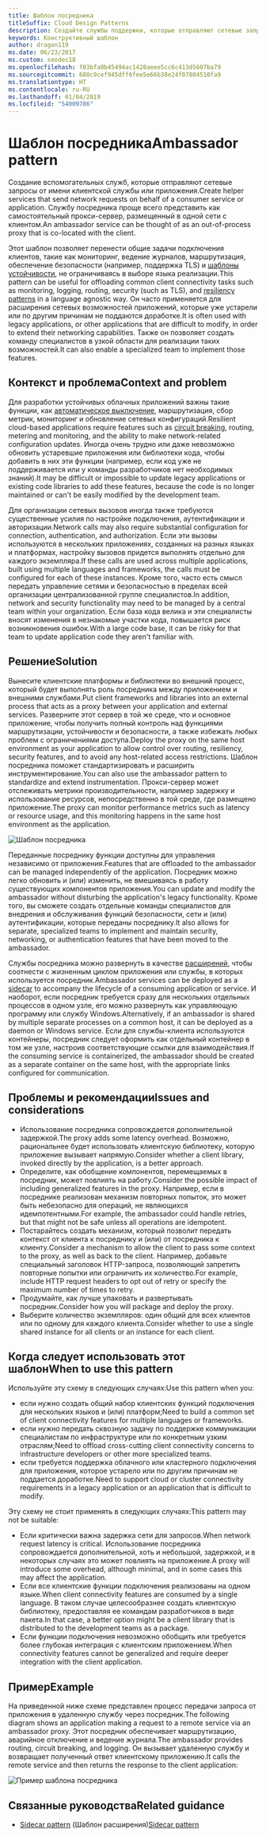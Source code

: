 ```yaml
---
title: Шаблон посредника
titleSuffix: Cloud Design Patterns
description: Создайте службы поддержки, которые отправляют сетевые запросы от имени службы обслуживания клиентов или приложения.
keywords: Конструктивный шаблон
author: dragon119
ms.date: 06/23/2017
ms.custom: seodec18
ms.openlocfilehash: f03bfa0b45494ac1428aeee5cc6c413d5607ba79
ms.sourcegitcommit: 680c9cef945dff6fee5e66b38e24f07804510fa9
ms.translationtype: HT
ms.contentlocale: ru-RU
ms.lasthandoff: 01/04/2019
ms.locfileid: "54009786"
---
```

# <a name="ambassador-pattern"></a><span data-ttu-id="c821c-104">Шаблон посредника</span><span class="sxs-lookup"><span data-stu-id="c821c-104">Ambassador pattern</span></span>

<span data-ttu-id="c821c-105">Создание вспомогательных служб, которые отправляют сетевые запросы от имени клиентской службы или приложения.</span><span class="sxs-lookup"><span data-stu-id="c821c-105">Create helper services that send network requests on behalf of a consumer service or application.</span></span> <span data-ttu-id="c821c-106">Службу посредника проще всего представить как самостоятельный прокси-сервер, размещенный в одной сети с клиентом.</span><span class="sxs-lookup"><span data-stu-id="c821c-106">An ambassador service can be thought of as an out-of-process proxy that is co-located with the client.</span></span>

<span data-ttu-id="c821c-107">Этот шаблон позволяет перенести общие задачи подключения клиентов, такие как мониторинг, ведение журналов, маршрутизация, обеспечение безопасности (например, поддержка TLS) и [шаблоны устойчивости][resiliency-patterns], не ограничиваясь в выборе языка реализации.</span><span class="sxs-lookup"><span data-stu-id="c821c-107">This pattern can be useful for offloading common client connectivity tasks such as monitoring, logging, routing, security (such as TLS), and [resiliency patterns][resiliency-patterns] in a language agnostic way.</span></span> <span data-ttu-id="c821c-108">Он часто применяется для расширения сетевых возможностей приложений, которые уже устарели или по другим причинам не поддаются доработке.</span><span class="sxs-lookup"><span data-stu-id="c821c-108">It is often used with legacy applications, or other applications that are difficult to modify, in order to extend their networking capabilities.</span></span> <span data-ttu-id="c821c-109">Также он позволяет создать команду специалистов в узкой области для реализации таких возможностей.</span><span class="sxs-lookup"><span data-stu-id="c821c-109">It can also enable a specialized team to implement those features.</span></span>

## <a name="context-and-problem"></a><span data-ttu-id="c821c-110">Контекст и проблема</span><span class="sxs-lookup"><span data-stu-id="c821c-110">Context and problem</span></span>

<span data-ttu-id="c821c-111">Для разработки устойчивых облачных приложений важны такие функции, как [автоматическое выключение](./circuit-breaker.md), маршрутизация, сбор метрик, мониторинг и обновление сетевых конфигураций.</span><span class="sxs-lookup"><span data-stu-id="c821c-111">Resilient cloud-based applications require features such as [circuit breaking](./circuit-breaker.md), routing, metering and monitoring, and the ability to make network-related configuration updates.</span></span> <span data-ttu-id="c821c-112">Иногда очень трудно или даже невозможно обновить устаревшие приложения или библиотеки кода, чтобы добавить в них эти функции (например, если код уже не поддерживается или у команды разработчиков нет необходимых знаний).</span><span class="sxs-lookup"><span data-stu-id="c821c-112">It may be difficult or impossible to update legacy applications or existing code libraries to add these features, because the code is no longer maintained or can't be easily modified by the development team.</span></span>

<span data-ttu-id="c821c-113">Для организации сетевых вызовов иногда также требуются существенные усилия по настройке подключения, аутентификации и авторизации.</span><span class="sxs-lookup"><span data-stu-id="c821c-113">Network calls may also require substantial configuration for connection, authentication, and authorization.</span></span> <span data-ttu-id="c821c-114">Если эти вызовы используются в нескольких приложениях, созданных на разных языках и платформах, настройку вызовов придется выполнять отдельно для каждого экземпляра.</span><span class="sxs-lookup"><span data-stu-id="c821c-114">If these calls are used across multiple applications, built using multiple languages and frameworks, the calls must be configured for each of these instances.</span></span> <span data-ttu-id="c821c-115">Кроме того, часто есть смысл передать управление сетями и безопасностью в пределах всей организации централизованной группе специалистов.</span><span class="sxs-lookup"><span data-stu-id="c821c-115">In addition, network and security functionality may need to be managed by a central team within your organization.</span></span> <span data-ttu-id="c821c-116">Если база кода велика и эти специалисты вносят изменения в незнакомые участки кода, повышается риск возникновения ошибок.</span><span class="sxs-lookup"><span data-stu-id="c821c-116">With a large code base, it can be risky for that team to update application code they aren't familiar with.</span></span>

## <a name="solution"></a><span data-ttu-id="c821c-117">Решение</span><span class="sxs-lookup"><span data-stu-id="c821c-117">Solution</span></span>

<span data-ttu-id="c821c-118">Вынесите клиентские платформы и библиотеки во внешний процесс, который будет выполнять роль посредника между приложением и внешними службами.</span><span class="sxs-lookup"><span data-stu-id="c821c-118">Put client frameworks and libraries into an external process that acts as a proxy between your application and external services.</span></span> <span data-ttu-id="c821c-119">Разверните этот сервер в той же среде, что и основное приложение, чтобы получить полный контроль над функциями маршрутизации, устойчивости и безопасности, а также избежать любых проблем с ограничениями доступа.</span><span class="sxs-lookup"><span data-stu-id="c821c-119">Deploy the proxy on the same host environment as your application to allow control over routing, resiliency, security features, and to avoid any host-related access restrictions.</span></span> <span data-ttu-id="c821c-120">Шаблон посредника поможет стандартизировать и расширить инструментирование.</span><span class="sxs-lookup"><span data-stu-id="c821c-120">You can also use the ambassador pattern to standardize and extend instrumentation.</span></span> <span data-ttu-id="c821c-121">Прокси-сервер может отслеживать метрики производительности, например задержку и использование ресурсов, непосредственно в той среде, где размещено приложение.</span><span class="sxs-lookup"><span data-stu-id="c821c-121">The proxy can monitor performance metrics such as latency or resource usage, and this monitoring happens in the same host environment as the application.</span></span>

![Шаблон посредника](./_images/ambassador.png)

<span data-ttu-id="c821c-123">Переданные посреднику функции доступны для управления независимо от приложения.</span><span class="sxs-lookup"><span data-stu-id="c821c-123">Features that are offloaded to the ambassador can be managed independently of the application.</span></span> <span data-ttu-id="c821c-124">Посредник можно легко обновить и (или) изменить, не вмешиваясь в работу существующих компонентов приложения.</span><span class="sxs-lookup"><span data-stu-id="c821c-124">You can update and modify the ambassador without disturbing the application's legacy functionality.</span></span> <span data-ttu-id="c821c-125">Кроме того, вы сможете создать отдельные команды специалистов для внедрения и обслуживания функций безопасности, сети и (или) аутентификации, которые переданы посреднику.</span><span class="sxs-lookup"><span data-stu-id="c821c-125">It also allows for separate, specialized teams to implement and maintain security, networking, or authentication features that have been moved to the ambassador.</span></span>

<span data-ttu-id="c821c-126">Службы посредника можно развернуть в качестве [расширений](./sidecar.md), чтобы соотнести с жизненным циклом приложения или службы, в которых используется посредник.</span><span class="sxs-lookup"><span data-stu-id="c821c-126">Ambassador services can be deployed as a [sidecar](./sidecar.md) to accompany the lifecycle of a consuming application or service.</span></span> <span data-ttu-id="c821c-127">И наоборот, если посредник требуется сразу для нескольких отдельных процессов в одном узле, его можно развернуть как управляющую программу или службу Windows.</span><span class="sxs-lookup"><span data-stu-id="c821c-127">Alternatively, if an ambassador is shared by multiple separate processes on a common host, it can be deployed as a daemon or Windows service.</span></span> <span data-ttu-id="c821c-128">Если для службы-клиента используются контейнеры, посредник следует оформить как отдельный контейнер в том же узле, настроив соответствующие ссылки для взаимодействия.</span><span class="sxs-lookup"><span data-stu-id="c821c-128">If the consuming service is containerized, the ambassador should be created as a separate container on the same host, with the appropriate links configured for communication.</span></span>

## <a name="issues-and-considerations"></a><span data-ttu-id="c821c-129">Проблемы и рекомендации</span><span class="sxs-lookup"><span data-stu-id="c821c-129">Issues and considerations</span></span>

- <span data-ttu-id="c821c-130">Использование посредника сопровождается дополнительной задержкой.</span><span class="sxs-lookup"><span data-stu-id="c821c-130">The proxy adds some latency overhead.</span></span> <span data-ttu-id="c821c-131">Возможно, рациональнее будет использовать клиентскую библиотеку, которую приложение вызывает напрямую.</span><span class="sxs-lookup"><span data-stu-id="c821c-131">Consider whether a client library, invoked directly by the application, is a better approach.</span></span>
- <span data-ttu-id="c821c-132">Определите, как обобщение компонентов, перемещаемых в посредник, может повлиять на работу.</span><span class="sxs-lookup"><span data-stu-id="c821c-132">Consider the possible impact of including generalized features in the proxy.</span></span> <span data-ttu-id="c821c-133">Например, если в посреднике реализован механизм повторных попыток, это может быть небезопасно для операций, не являющихся идемпотентными.</span><span class="sxs-lookup"><span data-stu-id="c821c-133">For example, the ambassador could handle retries, but that might not be safe unless all operations are idempotent.</span></span>
- <span data-ttu-id="c821c-134">Постарайтесь создать механизм, который позволит передать контекст от клиента к посреднику и (или) от посредника к клиенту.</span><span class="sxs-lookup"><span data-stu-id="c821c-134">Consider a mechanism to allow the client to pass some context to the proxy, as well as back to the client.</span></span> <span data-ttu-id="c821c-135">Например, добавьте специальный заголовок HTTP-запроса, позволяющий запретить повторные попытки или ограничить их количество.</span><span class="sxs-lookup"><span data-stu-id="c821c-135">For example, include HTTP request headers to opt out of retry or specify the maximum number of times to retry.</span></span>
- <span data-ttu-id="c821c-136">Продумайте, как лучше упаковать и развертывать посредник.</span><span class="sxs-lookup"><span data-stu-id="c821c-136">Consider how you will package and deploy the proxy.</span></span>
- <span data-ttu-id="c821c-137">Выберите количество экземпляров: один общий для всех клиентов или по одному для каждого клиента.</span><span class="sxs-lookup"><span data-stu-id="c821c-137">Consider whether to use a single shared instance for all clients or an instance for each client.</span></span>

## <a name="when-to-use-this-pattern"></a><span data-ttu-id="c821c-138">Когда следует использовать этот шаблон</span><span class="sxs-lookup"><span data-stu-id="c821c-138">When to use this pattern</span></span>

<span data-ttu-id="c821c-139">Используйте эту схему в следующих случаях:</span><span class="sxs-lookup"><span data-stu-id="c821c-139">Use this pattern when you:</span></span>

- <span data-ttu-id="c821c-140">если нужно создать общий набор клиентских функций подключения для нескольких языков и (или) платформ;</span><span class="sxs-lookup"><span data-stu-id="c821c-140">Need to build a common set of client connectivity features for multiple languages or frameworks.</span></span>
- <span data-ttu-id="c821c-141">если нужно передать сквозную задачу по поддержке коммуникации специалистам по инфраструктуре или по конкретным узким отраслям;</span><span class="sxs-lookup"><span data-stu-id="c821c-141">Need to offload cross-cutting client connectivity concerns to infrastructure developers or other more specialized teams.</span></span>
- <span data-ttu-id="c821c-142">если требуется поддержка облачного или кластерного подключения для приложения, которое устарело или по другим причинам не поддается доработке.</span><span class="sxs-lookup"><span data-stu-id="c821c-142">Need to support cloud or cluster connectivity requirements in a legacy application or an application that is difficult to modify.</span></span>

<span data-ttu-id="c821c-143">Эту схему не стоит применять в следующих случаях:</span><span class="sxs-lookup"><span data-stu-id="c821c-143">This pattern may not be suitable:</span></span>

- <span data-ttu-id="c821c-144">Если критически важна задержка сети для запросов.</span><span class="sxs-lookup"><span data-stu-id="c821c-144">When network request latency is critical.</span></span> <span data-ttu-id="c821c-145">Использование посредника сопровождается дополнительной, хоть и небольшой, задержкой, и в некоторых случаях это может повлиять на приложение.</span><span class="sxs-lookup"><span data-stu-id="c821c-145">A proxy will introduce some overhead, although minimal, and in some cases this may affect the application.</span></span>
- <span data-ttu-id="c821c-146">Если все клиентские функции подключения реализованы на одном языке.</span><span class="sxs-lookup"><span data-stu-id="c821c-146">When client connectivity features are consumed by a single language.</span></span> <span data-ttu-id="c821c-147">В таком случае целесообразнее создать клиентскую библиотеку, предоставляя ее командам разработчиков в виде пакета.</span><span class="sxs-lookup"><span data-stu-id="c821c-147">In that case, a better option might be a client library that is distributed to the development teams as a package.</span></span>
- <span data-ttu-id="c821c-148">Если функции подключения невозможно обобщить или требуется более глубокая интеграция с клиентским приложением.</span><span class="sxs-lookup"><span data-stu-id="c821c-148">When connectivity features cannot be generalized and require deeper integration with the client application.</span></span>

## <a name="example"></a><span data-ttu-id="c821c-149">Пример</span><span class="sxs-lookup"><span data-stu-id="c821c-149">Example</span></span>

<span data-ttu-id="c821c-150">На приведенной ниже схеме представлен процесс передачи запроса от приложения в удаленную службу через посредник.</span><span class="sxs-lookup"><span data-stu-id="c821c-150">The following diagram shows an application making a request to a remote service via an ambassador proxy.</span></span> <span data-ttu-id="c821c-151">Этот посредник обеспечивает маршрутизацию, аварийное отключение и ведение журнала.</span><span class="sxs-lookup"><span data-stu-id="c821c-151">The ambassador provides routing, circuit breaking, and logging.</span></span> <span data-ttu-id="c821c-152">Он вызывает удаленную службу и возвращает полученный ответ клиентскому приложению.</span><span class="sxs-lookup"><span data-stu-id="c821c-152">It calls the remote service and then returns the response to the client application:</span></span>

![Пример шаблона посредника](./_images/ambassador-example.png)

## <a name="related-guidance"></a><span data-ttu-id="c821c-154">Связанные руководства</span><span class="sxs-lookup"><span data-stu-id="c821c-154">Related guidance</span></span>

- <span data-ttu-id="c821c-155">[Sidecar pattern](./sidecar.md) (Шаблон расширения)</span><span class="sxs-lookup"><span data-stu-id="c821c-155">[Sidecar pattern](./sidecar.md)</span></span>

<!-- links -->

[resiliency-patterns]: ./category/resiliency.md
